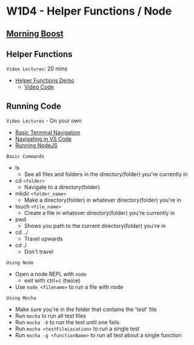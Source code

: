 # W1D4 - Helper Functions / Node

## [Morning Boost]

## Helper Functions

`Video Lectures`: 20 mins

- [Helper Functions Demo]
  - [Video Code](./code-it-out/helperFunction.js)

## Running Code

`Video Lectures` - On your own

- [Basic Terminal Navigation]
- [Navigating in VS Code]
- [Running NodeJS]

`Basic Commands`

- ls
  - See all files and folders in the directory(folder) you're currently in
- cd `<folder>`
  - Navigate to a directory(folder)
- mkdir `<folder_name>`
  - Make a directory(folder) in whatever directory(folder) you're in
- touch `<file_name>`
  - Create a file in whatever directory(folder) you're currently in
- pwd
  - Shows you path to the current directory(folder) you're in
- cd ../
  - Travel upwards
- cd ./
  - Don't travel

`Using Node`

- Open a node REPL with `node`
  - exit with ctrl+c (twice)
- Use `node <filename>` to run a file with node

`Using Mocha`

- Make sure you're in the folder that contains the 'test' file
- Run `mocha` to run all test files
- Run `mocha -b` to run the test until one fails
- Run `mocha <testFileLocation>` to run a single test
- Run `mocha -g <functionName>` to run all test about a single function

[Morning Boost]: https://open.appacademy.io/learn/js-py---dec-2021-cohort-1-online/week-1-dec-2021-cohort-1-online/thursday-morning-boost
[Helper Functions Demo]: https://open.appacademy.io/learn/js-py---dec-2021-cohort-1-online/week-1-dec-2021-cohort-1-online/helper-functions-demo
[Basic Terminal Navigation]: https://open.appacademy.io/learn/js-py---dec-2021-cohort-1-online/week-2-dec-2021-cohort-1-online/basic-terminal-navigation
[Navigating in VS Code]: https://open.appacademy.io/learn/js-py---dec-2021-cohort-1-online/week-2-dec-2021-cohort-1-online/navigating-in-vs-code
[Running NodeJS]: https://open.appacademy.io/learn/js-py---dec-2021-cohort-1-online/week-2-dec-2021-cohort-1-online/running-nodejs
